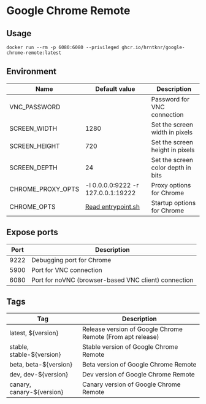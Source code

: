 # Google Chrome Remote

## Usage

```
docker run --rm -p 6080:6080 --privileged ghcr.io/hrntknr/google-chrome-remote:latest
```

## Environment

| Name              | Default value                                        | Description                        |
| ----------------- | ---------------------------------------------------- | ---------------------------------- |
| VNC_PASSWORD      |                                                      | Password for VNC connection        |
| SCREEN_WIDTH      | 1280                                                 | Set the screen width in pixels     |
| SCREEN_HEIGHT     | 720                                                  | Set the screen height in pixels    |
| SCREEN_DEPTH      | 24                                                   | Set the screen color depth in bits |
| CHROME_PROXY_OPTS | -l 0.0.0.0:9222 -r 127.0.0.1:19222                   | Proxy options for Chrome           |
| CHROME_OPTS       | [Read entrypoint.sh](./chrome-release/entrypoint.sh) | Startup options for Chrome         |

## Expose ports

| Port | Description                                          |
| ---- | ---------------------------------------------------- |
| 9222 | Debugging port for Chrome                            |
| 5900 | Port for VNC connection                              |
| 6080 | Port for noVNC (browser-based VNC client) connection |

## Tags

| Tag                       | Description                                                |
| ------------------------- | ---------------------------------------------------------- |
| latest, ${version}        | Release version of Google Chrome Remote (From apt release) |
| stable, stable-${version} | Stable version of Google Chrome Remote                     |
| beta, beta-${version}     | Beta version of Google Chrome Remote                       |
| dev, dev-${version}       | Dev version of Google Chrome Remote                        |
| canary, canary-${version} | Canary version of Google Chrome Remote                     |
